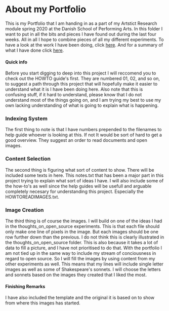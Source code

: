 # About my Portfolio
This is my Portfolio that I am handing in as a part of my Artstict Research
module spring 2020 at the Danish School of Performing Arts. In this folder I
want to put in all the bits and pieces I have found out during the last four
weeks. All in all I hope to combine pieces of all my different experiments. To
have a look at the work I have been doing, click
[here](https://github.com/aa-83/artistic_reasearch). And for a summary of what I
have done click
[here](https://github.com/aa-83/artistic_reasearch/01_texts/01_pdf/milestone.pdf).

#### Quick info
Before you start digging to deep into this project I will reccomend you to check
out the HOWTO guide's first. They are numbered 01, 02, and so on, to suggest a
path through this project that will hopefully make it easier to understand what
it is I have been doing here. Also note that this is confusing stuff, if it hard
to understand, please know that I do not understand most of the things going on,
and I am trying my best to use my own lacking understanding of what is going to
explain what is happening.

### Indexing System
The first thing to note is that I have numbers prepended to the filenames to
help guide whoever is looking at this. If not It would
be sort of hard to get a good overview. They suggest an order to read documents
and open images.

### Content Selection
The second thing is figuring what sort of content to show. There will be
included some texts in here. This notes.txt that has been a major part in this
project trying to explain what sort of ideas I have. I will also include some of
the how-to's as well since the help guides will be usefull and arguable
completely necesary for understanding this project. Especially the
HOWTOREADIMAGES.txt.

### Image Creation
The third thing is of course the images. I will build on one of the ideas I had
in the thoughts_on_open_source experiments. This is that each file should only
make one line of pixels in the image. But each images should be one row further
down than the previous. I do not think this is clearly illustrated in the
thoughts_on_open_source folder. This is also because it takes a lot of data to
fill a picture, and I have not prioritised to do that. With the portfolio I am
not tied up in the same way to include my stream of conciousness in regard to
open source. So I will fill the images by using content from my other
experiments as well. This means that my lines will include single letter images
as well as some of Shakespeare's sonnets. I will choose the letters and sonnets
based on the images they created that I liked the most.

#### Finishing Remarks
I have also included the template and the original it is based on to show from
where this images has started.
